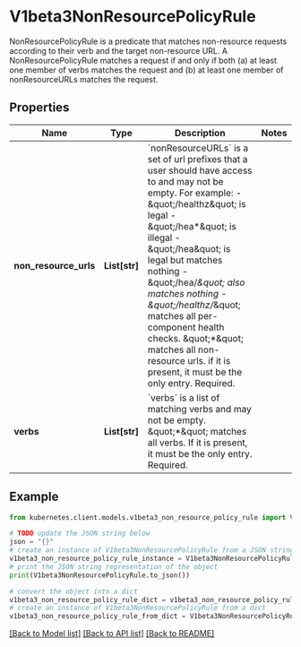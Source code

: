 # V1beta3NonResourcePolicyRule

NonResourcePolicyRule is a predicate that matches non-resource requests according to their verb and the target non-resource URL. A NonResourcePolicyRule matches a request if and only if both (a) at least one member of verbs matches the request and (b) at least one member of nonResourceURLs matches the request.

## Properties

Name | Type | Description | Notes
------------ | ------------- | ------------- | -------------
**non_resource_urls** | **List[str]** | &#x60;nonResourceURLs&#x60; is a set of url prefixes that a user should have access to and may not be empty. For example:   - \&quot;/healthz\&quot; is legal   - \&quot;/hea*\&quot; is illegal   - \&quot;/hea\&quot; is legal but matches nothing   - \&quot;/hea/*\&quot; also matches nothing   - \&quot;/healthz/*\&quot; matches all per-component health checks. \&quot;*\&quot; matches all non-resource urls. if it is present, it must be the only entry. Required. | 
**verbs** | **List[str]** | &#x60;verbs&#x60; is a list of matching verbs and may not be empty. \&quot;*\&quot; matches all verbs. If it is present, it must be the only entry. Required. | 

## Example

```python
from kubernetes.client.models.v1beta3_non_resource_policy_rule import V1beta3NonResourcePolicyRule

# TODO update the JSON string below
json = "{}"
# create an instance of V1beta3NonResourcePolicyRule from a JSON string
v1beta3_non_resource_policy_rule_instance = V1beta3NonResourcePolicyRule.from_json(json)
# print the JSON string representation of the object
print(V1beta3NonResourcePolicyRule.to_json())

# convert the object into a dict
v1beta3_non_resource_policy_rule_dict = v1beta3_non_resource_policy_rule_instance.to_dict()
# create an instance of V1beta3NonResourcePolicyRule from a dict
v1beta3_non_resource_policy_rule_from_dict = V1beta3NonResourcePolicyRule.from_dict(v1beta3_non_resource_policy_rule_dict)
```
[[Back to Model list]](../README.md#documentation-for-models) [[Back to API list]](../README.md#documentation-for-api-endpoints) [[Back to README]](../README.md)


